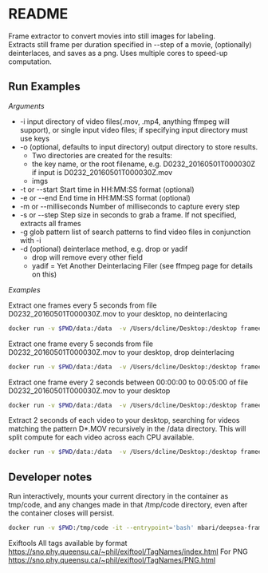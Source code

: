 # README #

Frame extractor to convert movies into still images for labeling.  
Extracts still frame per duration specified in --step of a movie, (optionally) deinterlaces, and saves as a png.
Uses multiple cores to speed-up computation.
  
## Run Examples
*Arguments*

  * -i input directory of video files(.mov, .mp4, anything ffmpeg will support), or single input video files; if specifying input directory must use keys
  * -o (optional, defaults to input directory) output directory to store results. 
    * Two directories are created for the results:
     * the key name, or the root filename, e.g. D0232_20160501T000030Z if input is D0232_20160501T000030Z.mov
     * imgs
  * -t or --start Start time in HH:MM:SS format (optional)
  * -e or --end End time in HH:MM:SS format (optional)
  * -m or --milliseconds Number of milliseconds to capture every step
  * -s or --step Step size in seconds to grab a frame. If not specified, extracts all frames
  * -g glob pattern list of search patterns to find video files in conjunction with -i
  * -d (optional) deinterlace method, e.g. drop or yadif
    * drop will remove every other field
    * yadif = Yet Another Deinterlacing Filer (see ffmpeg page for details on this)
    
*Examples*

Extract one frames every 5 seconds from file D0232_20160501T000030Z.mov to your desktop, no deinterlacing
```bash
docker run -v $PWD/data:/data  -v /Users/dcline/Desktop:/desktop frameextractor -i /data/D0232_20160501T000030Z.mov -o /desktop
```
Extract one frame every 5 seconds from file D0232_20160501T000030Z.mov to your desktop, drop deinterlacing
```bash
docker run -v $PWD/data:/data  -v /Users/dcline/Desktop:/desktop frameextractor -i /data/D0232_20160501T000030Z.mov -o /desktop  -d drop
```
Extract one frame every 2 seconds between 00:00:00 to 00:05:00 of file D0232_20160501T000030Z.mov to your desktop
```bash
docker run -v $PWD/data:/data  -v /Users/dcline/Desktop:/desktop frameextractor -i /data/D0232_20160501T000030Z.mov -o /desktop -s 2 --start 00:00:00 --end 00:05:00
```
Extract 2 seconds of each video to your desktop, searching for videos matching the pattern D*.MOV recursively in the /data directory. 
This will split compute for each video across each CPU available.
```bash
docker run -v $PWD/data:/data  -v /Users/dcline/Desktop:/desktop frameextractor -i /data  --keys '/**/D*.MOV' -o /desktop -s 2
```

## Developer notes 
Run interactively, mounts your current directory in the container as tmp/code, and any
changes made in that /tmp/code directory, even after the container closes will persist.

```bash
docker run -v $PWD:/tmp/code -it --entrypoint='bash' mbari/deepsea-frameextractor
```

Exiftools
All tags available by format
https://sno.phy.queensu.ca/~phil/exiftool/TagNames/index.html
For PNG
https://sno.phy.queensu.ca/~phil/exiftool/TagNames/PNG.html

